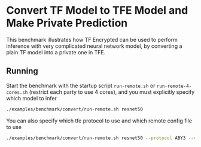 # Convert TF Model to TFE Model and Make Private Prediction

This benchmark illustrates how TF Encrypted can be used to perform inference with very complicated neural network model, by converting a plain TF model into a private one in TFE.

## Running

Start the benchmark with the startup script `run-remote.sh` or `run-remote-4-cores.sh` (restrict each party to use 4 cores),
and you must explicitly specify which model to infer

```sh
./examples/benchmark/convert/run-remote.sh resnet50
```

You can also specify which tfe protocol to use and which remote config file to use

```sh
./examples/benchmark/convert/run-remote.sh resnet50 --protocol ABY3 --config config.json
```

